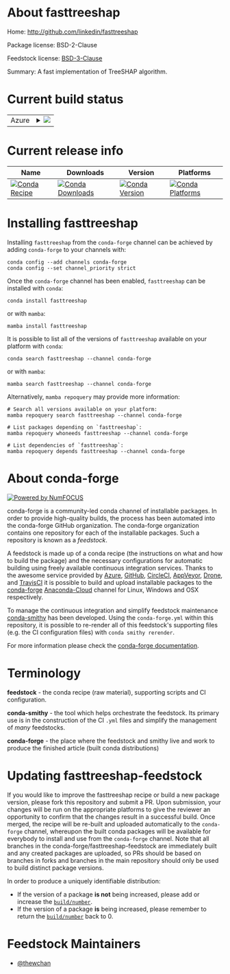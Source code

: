 About fasttreeshap
==================

Home: http://github.com/linkedin/fasttreeshap

Package license: BSD-2-Clause

Feedstock license: [BSD-3-Clause](https://github.com/conda-forge/fasttreeshap-feedstock/blob/main/LICENSE.txt)

Summary: A fast implementation of TreeSHAP algorithm.

Current build status
====================


<table>
    
  <tr>
    <td>Azure</td>
    <td>
      <details>
        <summary>
          <a href="https://dev.azure.com/conda-forge/feedstock-builds/_build/latest?definitionId=17116&branchName=main">
            <img src="https://dev.azure.com/conda-forge/feedstock-builds/_apis/build/status/fasttreeshap-feedstock?branchName=main">
          </a>
        </summary>
        <table>
          <thead><tr><th>Variant</th><th>Status</th></tr></thead>
          <tbody><tr>
              <td>linux_64_python3.7.____cpython</td>
              <td>
                <a href="https://dev.azure.com/conda-forge/feedstock-builds/_build/latest?definitionId=17116&branchName=main">
                  <img src="https://dev.azure.com/conda-forge/feedstock-builds/_apis/build/status/fasttreeshap-feedstock?branchName=main&jobName=linux&configuration=linux_64_python3.7.____cpython" alt="variant">
                </a>
              </td>
            </tr><tr>
              <td>linux_64_python3.8.____cpython</td>
              <td>
                <a href="https://dev.azure.com/conda-forge/feedstock-builds/_build/latest?definitionId=17116&branchName=main">
                  <img src="https://dev.azure.com/conda-forge/feedstock-builds/_apis/build/status/fasttreeshap-feedstock?branchName=main&jobName=linux&configuration=linux_64_python3.8.____cpython" alt="variant">
                </a>
              </td>
            </tr><tr>
              <td>linux_64_python3.9.____cpython</td>
              <td>
                <a href="https://dev.azure.com/conda-forge/feedstock-builds/_build/latest?definitionId=17116&branchName=main">
                  <img src="https://dev.azure.com/conda-forge/feedstock-builds/_apis/build/status/fasttreeshap-feedstock?branchName=main&jobName=linux&configuration=linux_64_python3.9.____cpython" alt="variant">
                </a>
              </td>
            </tr><tr>
              <td>osx_64_python3.7.____cpython</td>
              <td>
                <a href="https://dev.azure.com/conda-forge/feedstock-builds/_build/latest?definitionId=17116&branchName=main">
                  <img src="https://dev.azure.com/conda-forge/feedstock-builds/_apis/build/status/fasttreeshap-feedstock?branchName=main&jobName=osx&configuration=osx_64_python3.7.____cpython" alt="variant">
                </a>
              </td>
            </tr><tr>
              <td>osx_64_python3.8.____cpython</td>
              <td>
                <a href="https://dev.azure.com/conda-forge/feedstock-builds/_build/latest?definitionId=17116&branchName=main">
                  <img src="https://dev.azure.com/conda-forge/feedstock-builds/_apis/build/status/fasttreeshap-feedstock?branchName=main&jobName=osx&configuration=osx_64_python3.8.____cpython" alt="variant">
                </a>
              </td>
            </tr><tr>
              <td>osx_64_python3.9.____cpython</td>
              <td>
                <a href="https://dev.azure.com/conda-forge/feedstock-builds/_build/latest?definitionId=17116&branchName=main">
                  <img src="https://dev.azure.com/conda-forge/feedstock-builds/_apis/build/status/fasttreeshap-feedstock?branchName=main&jobName=osx&configuration=osx_64_python3.9.____cpython" alt="variant">
                </a>
              </td>
            </tr><tr>
              <td>win_64_python3.7.____cpython</td>
              <td>
                <a href="https://dev.azure.com/conda-forge/feedstock-builds/_build/latest?definitionId=17116&branchName=main">
                  <img src="https://dev.azure.com/conda-forge/feedstock-builds/_apis/build/status/fasttreeshap-feedstock?branchName=main&jobName=win&configuration=win_64_python3.7.____cpython" alt="variant">
                </a>
              </td>
            </tr><tr>
              <td>win_64_python3.8.____cpython</td>
              <td>
                <a href="https://dev.azure.com/conda-forge/feedstock-builds/_build/latest?definitionId=17116&branchName=main">
                  <img src="https://dev.azure.com/conda-forge/feedstock-builds/_apis/build/status/fasttreeshap-feedstock?branchName=main&jobName=win&configuration=win_64_python3.8.____cpython" alt="variant">
                </a>
              </td>
            </tr><tr>
              <td>win_64_python3.9.____cpython</td>
              <td>
                <a href="https://dev.azure.com/conda-forge/feedstock-builds/_build/latest?definitionId=17116&branchName=main">
                  <img src="https://dev.azure.com/conda-forge/feedstock-builds/_apis/build/status/fasttreeshap-feedstock?branchName=main&jobName=win&configuration=win_64_python3.9.____cpython" alt="variant">
                </a>
              </td>
            </tr>
          </tbody>
        </table>
      </details>
    </td>
  </tr>
</table>

Current release info
====================

| Name | Downloads | Version | Platforms |
| --- | --- | --- | --- |
| [![Conda Recipe](https://img.shields.io/badge/recipe-fasttreeshap-green.svg)](https://anaconda.org/conda-forge/fasttreeshap) | [![Conda Downloads](https://img.shields.io/conda/dn/conda-forge/fasttreeshap.svg)](https://anaconda.org/conda-forge/fasttreeshap) | [![Conda Version](https://img.shields.io/conda/vn/conda-forge/fasttreeshap.svg)](https://anaconda.org/conda-forge/fasttreeshap) | [![Conda Platforms](https://img.shields.io/conda/pn/conda-forge/fasttreeshap.svg)](https://anaconda.org/conda-forge/fasttreeshap) |

Installing fasttreeshap
=======================

Installing `fasttreeshap` from the `conda-forge` channel can be achieved by adding `conda-forge` to your channels with:

```
conda config --add channels conda-forge
conda config --set channel_priority strict
```

Once the `conda-forge` channel has been enabled, `fasttreeshap` can be installed with `conda`:

```
conda install fasttreeshap
```

or with `mamba`:

```
mamba install fasttreeshap
```

It is possible to list all of the versions of `fasttreeshap` available on your platform with `conda`:

```
conda search fasttreeshap --channel conda-forge
```

or with `mamba`:

```
mamba search fasttreeshap --channel conda-forge
```

Alternatively, `mamba repoquery` may provide more information:

```
# Search all versions available on your platform:
mamba repoquery search fasttreeshap --channel conda-forge

# List packages depending on `fasttreeshap`:
mamba repoquery whoneeds fasttreeshap --channel conda-forge

# List dependencies of `fasttreeshap`:
mamba repoquery depends fasttreeshap --channel conda-forge
```


About conda-forge
=================

[![Powered by
NumFOCUS](https://img.shields.io/badge/powered%20by-NumFOCUS-orange.svg?style=flat&colorA=E1523D&colorB=007D8A)](https://numfocus.org)

conda-forge is a community-led conda channel of installable packages.
In order to provide high-quality builds, the process has been automated into the
conda-forge GitHub organization. The conda-forge organization contains one repository
for each of the installable packages. Such a repository is known as a *feedstock*.

A feedstock is made up of a conda recipe (the instructions on what and how to build
the package) and the necessary configurations for automatic building using freely
available continuous integration services. Thanks to the awesome service provided by
[Azure](https://azure.microsoft.com/en-us/services/devops/), [GitHub](https://github.com/),
[CircleCI](https://circleci.com/), [AppVeyor](https://www.appveyor.com/),
[Drone](https://cloud.drone.io/welcome), and [TravisCI](https://travis-ci.com/)
it is possible to build and upload installable packages to the
[conda-forge](https://anaconda.org/conda-forge) [Anaconda-Cloud](https://anaconda.org/)
channel for Linux, Windows and OSX respectively.

To manage the continuous integration and simplify feedstock maintenance
[conda-smithy](https://github.com/conda-forge/conda-smithy) has been developed.
Using the ``conda-forge.yml`` within this repository, it is possible to re-render all of
this feedstock's supporting files (e.g. the CI configuration files) with ``conda smithy rerender``.

For more information please check the [conda-forge documentation](https://conda-forge.org/docs/).

Terminology
===========

**feedstock** - the conda recipe (raw material), supporting scripts and CI configuration.

**conda-smithy** - the tool which helps orchestrate the feedstock.
                   Its primary use is in the construction of the CI ``.yml`` files
                   and simplify the management of *many* feedstocks.

**conda-forge** - the place where the feedstock and smithy live and work to
                  produce the finished article (built conda distributions)


Updating fasttreeshap-feedstock
===============================

If you would like to improve the fasttreeshap recipe or build a new
package version, please fork this repository and submit a PR. Upon submission,
your changes will be run on the appropriate platforms to give the reviewer an
opportunity to confirm that the changes result in a successful build. Once
merged, the recipe will be re-built and uploaded automatically to the
`conda-forge` channel, whereupon the built conda packages will be available for
everybody to install and use from the `conda-forge` channel.
Note that all branches in the conda-forge/fasttreeshap-feedstock are
immediately built and any created packages are uploaded, so PRs should be based
on branches in forks and branches in the main repository should only be used to
build distinct package versions.

In order to produce a uniquely identifiable distribution:
 * If the version of a package **is not** being increased, please add or increase
   the [``build/number``](https://docs.conda.io/projects/conda-build/en/latest/resources/define-metadata.html#build-number-and-string).
 * If the version of a package **is** being increased, please remember to return
   the [``build/number``](https://docs.conda.io/projects/conda-build/en/latest/resources/define-metadata.html#build-number-and-string)
   back to 0.

Feedstock Maintainers
=====================

* [@thewchan](https://github.com/thewchan/)

